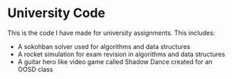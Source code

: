 # University Code

This is the code I have made for university assignments. This includes:
  - A sokohban solver used for algorithms and data structures
  - A rocket simulation for exam revision in algorithms and data structures
  - A guitar hero like video game called Shadow Dance created for an OOSD class
